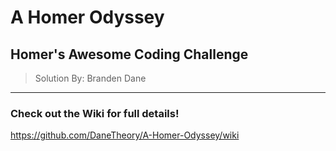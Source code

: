 # A Homer Odyssey

## Homer's Awesome Coding Challenge
> Solution By: Branden Dane

---

### Check out the Wiki for full details!  
https://github.com/DaneTheory/A-Homer-Odyssey/wiki
